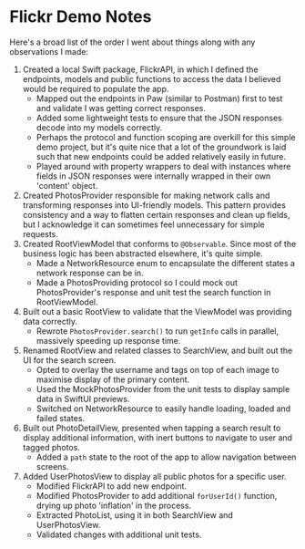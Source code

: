 # Flickr Demo Notes

Here's a broad list of the order I went about things along with any observations I made:

1. Created a local Swift package, FlickrAPI, in which I defined the endpoints, models and public functions to access the data I believed would be required to populate the app.
	* Mapped out the endpoints in Paw (similar to Postman) first to test and validate I was getting correct responses.
	* Added some lightweight tests to ensure that the JSON responses decode into my models correctly.
    * Perhaps the protocol and function scoping are overkill for this simple demo project, but it's quite nice that a lot of the groundwork is laid such that new endpoints could be added relatively easily in future.
    * Played around with property wrappers to deal with instances where fields in JSON responses were internally wrapped in their own 'content' object.
2. Created PhotosProvider responsible for making network calls and transforming responses into UI-friendly models. This pattern provides consistency and a way to flatten certain responses and clean up fields, but I acknowledge it can sometimes feel unnecessary for simple requests.
3. Created RootViewModel that conforms to `@Observable`. Since most of the business logic has been abstracted elsewhere, it's quite simple.
	* Made a NetworkResource enum to encapsulate the different states a network response can be in.
	* Made a PhotosProviding protocol so I could mock out PhotosProvider's response and unit test the search function in RootViewModel.
4. Built out a basic RootView to validate that the ViewModel was providing data correctly.
	* Rewrote `PhotosProvider.search()` to run `getInfo` calls in parallel, massively speeding up response time.
5. Renamed RootView and related classes to SearchView, and built out the UI for the search screen.
	* Opted to overlay the username and tags on top of each image to maximise display of the primary content.
	* Used the MockPhotosProvider from the unit tests to display sample data in SwiftUI previews.
	* Switched on NetworkResource to easily handle loading, loaded and failed states.
6. Built out PhotoDetailView, presented when tapping a search result to display additional information, with inert buttons to navigate to user and tagged photos.
	* Added a `path` state to the root of the app to allow navigation between screens.
7. Added UserPhotosView to display all public photos for a specific user.
	* Modified FlickrAPI to add new endpoint.
	* Modified PhotosProvider to add additional `forUserId()` function, drying up photo 'inflation' in the process.
	* Extracted PhotoList, using it in both SearchView and UserPhotosView.
	* Validated changes with additional unit tests.